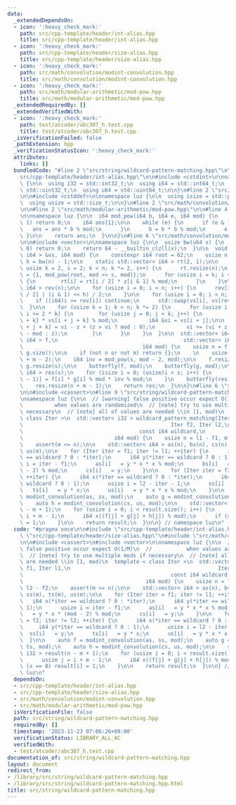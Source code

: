 ```yaml
---
data:
  _extendedDependsOn:
  - icon: ':heavy_check_mark:'
    path: src/cpp-template/header/int-alias.hpp
    title: src/cpp-template/header/int-alias.hpp
  - icon: ':heavy_check_mark:'
    path: src/cpp-template/header/size-alias.hpp
    title: src/cpp-template/header/size-alias.hpp
  - icon: ':heavy_check_mark:'
    path: src/math/convolution/modint-convolution.hpp
    title: src/math/convolution/modint-convolution.hpp
  - icon: ':heavy_check_mark:'
    path: src/math/modular-arithmetic/mod-pow.hpp
    title: src/math/modular-arithmetic/mod-pow.hpp
  _extendedRequiredBy: []
  _extendedVerifiedWith:
  - icon: ':heavy_check_mark:'
    path: test/atcoder/abc307_h.test.cpp
    title: test/atcoder/abc307_h.test.cpp
  _isVerificationFailed: false
  _pathExtension: hpp
  _verificationStatusIcon: ':heavy_check_mark:'
  attributes:
    links: []
  bundledCode: "#line 2 \"src/string/wildcard-pattern-matching.hpp\"\n\n#line 2 \"\
    src/cpp-template/header/int-alias.hpp\"\n\n#include <cstdint>\n\nnamespace luz\
    \ {\n\n  using i32 = std::int32_t;\n  using i64 = std::int64_t;\n  using u32 =\
    \ std::uint32_t;\n  using u64 = std::uint64_t;\n\n}\n#line 2 \"src/cpp-template/header/size-alias.hpp\"\
    \n\n#include <cstddef>\n\nnamespace luz {\n\n  using isize = std::ptrdiff_t;\n\
    \  using usize = std::size_t;\n\n}\n#line 2 \"src/math/convolution/modint-convolution.hpp\"\
    \n\n#line 2 \"src/math/modular-arithmetic/mod-pow.hpp\"\n\n#line 4 \"src/math/modular-arithmetic/mod-pow.hpp\"\
    \n\nnamespace luz {\n\n  i64 mod_pow(i64 b, i64 e, i64 mod) {\n    if (mod ==\
    \ 1) return 0;\n    i64 ans{1};\n\n    while (e) {\n      if (e & 1) {\n     \
    \   ans = ans * b % mod;\n      }\n      b = b * b % mod;\n      e /= 2;\n   \
    \ }\n\n    return ans;\n  }\n\n}\n#line 6 \"src/math/convolution/modint-convolution.hpp\"\
    \n\n#include <vector>\n\nnamespace luz {\n\n  usize bw(u64 x) {\n    if (x ==\
    \ 0) return 0;\n    return 64 - __builtin_clzll(x);\n  }\n\n  void butterfly(std::vector<\
    \ i64 > &vs, i64 mod) {\n    constexpr i64 root = 62;\n    usize n = vs.size(),\
    \ h = bw(n) - 1;\n\n    static std::vector< i64 > rt(2, 1);\n\n    for (static\
    \ usize k = 2, s = 2; k < n; k *= 2, s++) {\n      rt.resize(n);\n      i64 z[]\
    \ = {1, mod_pow(root, mod >> s, mod)};\n      for (usize i = k; i < 2 * k; i++)\
    \ {\n        rt[i] = rt[i / 2] * z[i & 1] % mod;\n      }\n    }\n\n    std::vector<\
    \ i64 > rev(n);\n\n    for (usize i = 0; i < n; i++) {\n      rev[i] = (rev[i\
    \ / 2] | (i & 1) << h) / 2;\n    }\n\n    for (usize i = 0; i < n; i++) {\n  \
    \    if ((i64)i >= rev[i]) continue;\n      std::swap(vs[i], vs[rev[i]]);\n  \
    \  }\n\n    for (usize k = 1; k < n; k *= 2) {\n      for (usize i = 0; i < n;\
    \ i += 2 * k) {\n        for (usize j = 0; j < k; j++) {\n          i64 z = rt[j\
    \ + k] * vs[i + j + k] % mod;\n          i64 &vi = vs[i + j];\n\n          vs[i\
    \ + j + k] = vi - z + (z > vi ? mod : 0);\n          vi += (vi + z >= mod ? z\
    \ - mod : z);\n        }\n      }\n    }\n  }\n\n  std::vector< i64 > modint_convolution(std::vector<\
    \ i64 > f,\n                                        std::vector< i64 > g,\n  \
    \                                      i64 mod) {\n    usize n = f.size(), m =\
    \ g.size();\n\n    if (not n or not m) return {};\n    \n    usize s = 1 << bw(n\
    \ + m - 2);\n    i64 inv = mod_pow(s, mod - 2, mod);\n\n    f.resize(s);\n   \
    \ g.resize(s);\n\n    butterfly(f, mod);\n    butterfly(g, mod);\n\n    std::vector<\
    \ i64 > res(s);\n    for (isize i = 0; (usize)i < s; i++) {\n      res[-i & (s\
    \ - 1)] = f[i] * g[i] % mod * inv % mod;\n    }\n    butterfly(res, mod);\n\n\
    \    res.resize(n + m - 1);\n    return res;\n  }\n\n}\n#line 6 \"src/string/wildcard-pattern-matching.hpp\"\
    \n\n#include <cassert>\n#line 9 \"src/string/wildcard-pattern-matching.hpp\"\n\
    \nnamespace luz {\n\n  // [warning] false positive occur expect O(1/M)\n  // \
    \          when values are randomized\n  // [note] try to use multiple mods if\
    \ necessary\n  // [note] all of values are needed \\in [1, mod)\n  template <\
    \ class Iter >\n  std::vector< i32 > wildcard_pattern_matching(Iter f1, Iter l1,\n\
    \                                               Iter f2, Iter l2,\n          \
    \                                     const i64 wildcard,\n                  \
    \                             i64 mod) {\n    usize n = l1 - f1, m = l2 - f2;\n\
    \    assert(m <= n);\n\n    std::vector< i64 > as(n), bs(n), cs(n), ss(m), ts(m),\
    \ us(m);\n\n    for (Iter iter = f1; iter != l1; ++iter) {\n      i64 x(*iter\
    \ == wildcard ? 0 : *iter);\n      i64 y(*iter == wildcard ? 0 : 1);\n      usize\
    \ i = iter - f1;\n      as[i]   = y * x * x % mod;\n      bs[i]   = y * x * (mod\
    \ - 2) % mod;\n      cs[i]   = y;\n    }\n\n    for (Iter iter = f2; iter != l2;\
    \ ++iter) {\n      i64 x(*iter == wildcard ? 0 : *iter);\n      i64 y(*iter ==\
    \ wildcard ? 0 : 1);\n      usize i = l2 - iter - 1;\n      ss[i]   = y;\n   \
    \   ts[i]   = y * x;\n      us[i]   = y * x * x % mod;\n    }\n\n    auto f =\
    \ modint_convolution(as, ss, mod);\n    auto g = modint_convolution(bs, ts, mod);\n\
    \    auto h = modint_convolution(cs, us, mod);\n\n    std::vector< i32 > result(n\
    \ - m + 1);\n    for (usize i = 0; i < result.size(); i++) {\n      usize j =\
    \ i + m - 1;\n      i64 x((f[j] + g[j] + h[j]) % mod);\n      if (x == 0) result[i]\
    \ = 1;\n    }\n\n    return result;\n  }\n\n} // namespace luz\n"
  code: "#pragma once\n\n#include \"src/cpp-template/header/int-alias.hpp\"\n#include\
    \ \"src/cpp-template/header/size-alias.hpp\"\n#include \"src/math/convolution/modint-convolution.hpp\"\
    \n\n#include <cassert>\n#include <vector>\n\nnamespace luz {\n\n  // [warning]\
    \ false positive occur expect O(1/M)\n  //           when values are randomized\n\
    \  // [note] try to use multiple mods if necessary\n  // [note] all of values\
    \ are needed \\in [1, mod)\n  template < class Iter >\n  std::vector< i32 > wildcard_pattern_matching(Iter\
    \ f1, Iter l1,\n                                               Iter f2, Iter l2,\n\
    \                                               const i64 wildcard,\n        \
    \                                       i64 mod) {\n    usize n = l1 - f1, m =\
    \ l2 - f2;\n    assert(m <= n);\n\n    std::vector< i64 > as(n), bs(n), cs(n),\
    \ ss(m), ts(m), us(m);\n\n    for (Iter iter = f1; iter != l1; ++iter) {\n   \
    \   i64 x(*iter == wildcard ? 0 : *iter);\n      i64 y(*iter == wildcard ? 0 :\
    \ 1);\n      usize i = iter - f1;\n      as[i]   = y * x * x % mod;\n      bs[i]\
    \   = y * x * (mod - 2) % mod;\n      cs[i]   = y;\n    }\n\n    for (Iter iter\
    \ = f2; iter != l2; ++iter) {\n      i64 x(*iter == wildcard ? 0 : *iter);\n \
    \     i64 y(*iter == wildcard ? 0 : 1);\n      usize i = l2 - iter - 1;\n    \
    \  ss[i]   = y;\n      ts[i]   = y * x;\n      us[i]   = y * x * x % mod;\n  \
    \  }\n\n    auto f = modint_convolution(as, ss, mod);\n    auto g = modint_convolution(bs,\
    \ ts, mod);\n    auto h = modint_convolution(cs, us, mod);\n\n    std::vector<\
    \ i32 > result(n - m + 1);\n    for (usize i = 0; i < result.size(); i++) {\n\
    \      usize j = i + m - 1;\n      i64 x((f[j] + g[j] + h[j]) % mod);\n      if\
    \ (x == 0) result[i] = 1;\n    }\n\n    return result;\n  }\n\n} // namespace\
    \ luz\n"
  dependsOn:
  - src/cpp-template/header/int-alias.hpp
  - src/cpp-template/header/size-alias.hpp
  - src/math/convolution/modint-convolution.hpp
  - src/math/modular-arithmetic/mod-pow.hpp
  isVerificationFile: false
  path: src/string/wildcard-pattern-matching.hpp
  requiredBy: []
  timestamp: '2023-11-23 07:06:26+09:00'
  verificationStatus: LIBRARY_ALL_AC
  verifiedWith:
  - test/atcoder/abc307_h.test.cpp
documentation_of: src/string/wildcard-pattern-matching.hpp
layout: document
redirect_from:
- /library/src/string/wildcard-pattern-matching.hpp
- /library/src/string/wildcard-pattern-matching.hpp.html
title: src/string/wildcard-pattern-matching.hpp
---
```

